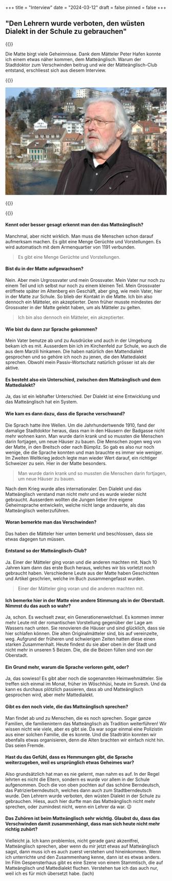 +++
title = "Interview"
date = "2024-03-12"
draft = false
pinned = false
+++


## "Den Lehrern wurde verboten, den wüsten Dialekt in der Schule zu gebrauchen"

{{<lead>}}

Die Matte birgt viele Geheimnisse. Dank dem Mätteler Peter Hafen konnte ich einem etwas näher kommen, dem Matteänglisch. Warum der Stadtdoktor zum Verschwinden beitrug und wie der Mätteänglisch-Club entstand, erschliesst sich aus diesem Interview. 

{{</lead>}}

![Peter Hafen](foto-peter-hafen-verkleinert.jpg)

{{<box>}}






{{</box>}}




#### **Kennt oder besser gesagt erkennt man den das Matteänglisch?**

Manchmal, aber nicht wirklich. Man muss die Menschen schon darauf aufmerksam machen. Es gibt eine Menge Gerüchte und Vorstellungen. Es wird automatisch mit dem Armenquartier von 1191 verbunden. 

> Es gibt eine Menge Gerüchte und Vorstellungen.

#### **Bist du in der Matte aufgewachsen?**

Nein. Aber mein Urgrossvater und mein Grossvater. Mein Vater nur noch zu einem Teil und ich selbst nur noch zu einem kleinen Teil. Mein Grossvater eröffnete später im Altenberg ein Geschäft, aber ging, wie mein Vater, hier in der Matte zur Schule. So blieb der Kontakt in die Matte. 
Ich bin also dennoch ein Mätteler, ein akzeptierter. Denn früher musste mindestes der Grossvater in der Matte gelebt haben, um als Mätteler zu gelten.

> Ich bin also dennoch ein Mätteler, ein akzeptierter.

#### **Wie bist du dann zur Sprache gekommen?**

Mein Vater benutze ab und zu Ausdrücke und auch in der Umgebung bekam ich es mit. Ausserdem bin ich im Kirchenfeld zur Schule, wo auch die aus dem Marzili hinkamen. Die haben natürlich den Mattendialekt gesprochen und so gehöre ich noch zu jenen, die den Mattedialekt sprechen. Obwohl mein Passiv-Wortschatz natürlich grösser ist als der aktive. 

#### **Es besteht also ein Unterschied, zwischen dem Matteänglisch und dem Mattedialekt?**

Ja, das ist ein lebhafter Unterschied. Der Dialekt ist eine Entwicklung und das Matteänglisch hat ein System. 

#### **Wie kam es dann dazu, dass die Sprache verschwand?**

Die Sprach hatte ihre Wellen. Um die Jahrhundertwende 1910, fand der damalige Stadtdoktor heraus, dass man in den Häusern der Badgasse nicht mehr wohnen kann. Man wurde darin krank und so mussten die Menschen darin fortjagen, um neue Häuser zu bauen. Die Menschen zogen weg von der Matte, in den Breitsch oder nach Bümpliz. So gab es also nur noch wenige, die die Sprache konnten und man brauchte es immer wie weniger. 
Im Zweiten Weltkrieg jedoch legte man wieder Wert darauf, ein richtiger Schweizer zu sein. Hier in der Matte besonders. 

> Man wurde darin krank und so mussten die Menschen darin fortjagen, um neue Häuser zu bauen. 

Nach dem Krieg wurde alles internationaler. Den Dialekt und das Matteänglisch verstand man nicht mehr und es wurde wieder nicht gebraucht. Ausserdem wollten die Jungen lieber ihre eigene Geheimsprache entwickeln, welche nicht lange andauerte, als das Matteänglisch weiterzuführen. 

#### **Woran bemerkte man das Verschwinden?**

Das haben die Mätteler hier unten bemerkt und beschlossen, dass sie etwas dagegen tun müssen. 

#### **Entstand so der Matteänglisch-Club?**

Ja. Einer der Mätteler ging voran und die anderen machten mit. Nach 10 Jahren kam dann das erste Buch heraus, welches wir bis vorletzt noch gebraucht haben. Verschiedene Leute aus der Matte haben Geschichten und Artikel geschrien, welche im Buch zusammengefasst wurden. 

> Einer der Mätteler ging voran und die anderen machten mit.

#### **Ich bemerke hier in der Matte eine andere Stimmung als in der Oberstadt. Nimmst du das auch so wahr?**

Ja, schon. Es wechselt zwar, ein Generationenwelchsel. Es kommen immer mehr Leute mit der romantischen Vorstellung gegenüber der Lage am Wassers nach unten. Sie renovieren die Häuser und sind glücklich, dass sie hier schlafen können. 
Die alten Originalmätteler sind, bis auf vereinzelte, weg. Aufgrund der früheren und schwierigen Zeiten hatten diese einen starken Zusammenhalt. Heute findest du sie aber oben in der Stadt und nicht mehr in unseren 5 Beizen. Die, die die Beizen füllen sind von der Oberstadt.

#### **Ein Grund mehr, warum die Sprache verloren geht, oder?**

Ja, das sowieso! Es gibt aber noch die sogenannten Heimwehmätteler. Sie treffen sich einmal im Monat, früher im Wöschhüsi, heute im Suresh. Und da kann es durchaus plötzlich passieren, dass ab und Matteänglisch gesprochen wird, aber mehr Mattedialekt.

#### **Gibt es den noch viele, die das Matteänglisch sprechen?**

Man findet ab und zu Menschen, die es noch sprechen. Sogar ganze Familien, die familienintern das Matteänglisch als Tradition weiterführen! Wir wissen nicht wie viele, aber es gibt sie. Da war sogar einmal eine Polizistin aus einer solchen Familie, die es konnte. Und die Stadträtin konnten wir ebenfalls etwas organisieren, denn die Alten brachten wir einfach nicht hin. Das seien Fremde. 

#### **Hast du das Gefühl, dass es Hemmungen gibt, die Sprache weiterzugeben, weil es ursprünglich etwas Geheimes war?**

Also grundsätzlich hat man es nie gelernt, man nahm es auf. In der Regel lehrten es nicht die Eltern, sondern es wurde vor allem in der Schule aufgenommen. Doch die von oben pochten auf das schöne Berndeutsch, das Patrizierberndeutsch, welches dann auch zum Stadtberndeutsch wurde. Den Lehrern wurde verboten, den wüsten Dialekt in der Schule zu gebrauchen. Hiess, auch hier durfte man das Matteänglisch nicht mehr sprechen, oder zumindest nicht, wenn ein Lehrer da war. 😉

#### **Das Zuhören ist beim Matteänglisch sehr wichtig. Glaubst du, dass das Verschwinden damit zusammenhängt, dass man sich heute nicht mehr richtig zuhört?**

Vielleicht ja. Ich kann problemlos, nicht gerade ganz akzentfrei, Matteänglisch sprechen, aber wenn du mir jetzt etwas auf Matteänglisch sagst, dann muss ich es auch zuerst verstehen und hineinkommen. Wenn ich unterrichte und den Zusammenhang kenne, dann ist es etwas anders. Im Film Gespensterhaus gibt es eine Szene von einem Stammtisch, die auf Matteänglisch und Mattedialekt fluchen. Verstehen tue ich das auch nur, weil ich es für mich übersetzt habe. (lach)